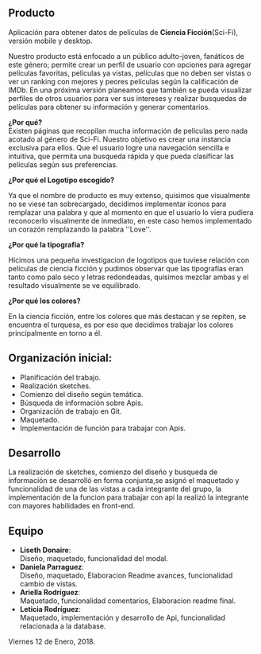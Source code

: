 ## Producto

Aplicación para obtener datos de películas de  **Ciencia Ficción**(Sci-Fi), versión mobile y desktop.

Nuestro producto está enfocado a un público adulto-joven, fanáticos de este género; permite crear un perfil de usuario con opciones para agregar películas favoritas, películas ya vistas, películas que no deben ser vistas o ver un ranking con mejores y peores películas según la calificación de  IMDb. En una próxima versión planeamos que también se pueda visualizar perfiles de otros usuarios para ver sus intereses y realizar busquedas de películas para obtener su información y generar comentarios.

**¿Por qué?**  
Existen páginas que recopilan mucha información de películas pero nada acotado al género de Sci-Fi. Nuestro objetivo es crear una instancia exclusiva para ellos. Que el usuario logre una navegación sencilla e intuitiva, que permita una busqueda rápida y que pueda clasificar las peliculas según sus preferencias.

**¿Por qué el Logotipo escogido?**  

Ya que el nombre de producto es muy extenso, quisimos que visualmente no se viese tan sobrecargado, decidimos implementar íconos para remplazar una palabra y que al momento en que el usuario lo viera pudiera reconocerlo visualmente de inmediato, en este caso hemos implementado un corazón remplazando la palabra ''Love''.

**¿Por qué la tipografia?**  

Hicimos una pequeña investigacion de logotipos que tuviese relación con películas de ciencia ficción y pudimos observar que las tipografías eran tanto como palo seco y letras redondeadas, quisimos mezclar ambas y el resultado visualmente se ve equilibrado.

**¿Por qué los colores?**  

En la ciencia ficción, entre los colores que más destacan y se repiten, se encuentra el turquesa, es por eso que decidimos trabajar los colores principalmente en torno a él.

## Organización inicial:
* Planificación del trabajo.
* Realización sketches.
* Comienzo del diseño según temática.
* Búsqueda de información sobre Apis.
* Organización de trabajo en Git.
* Maquetado.
* Implementación de función para trabajar con Apis.

## Desarrollo
La realización de sketches, comienzo del diseño y busqueda de información se desarrolló en forma conjunta,se asignó el maquetado y funcionalidad de una de las vistas a cada integrante del grupo, la implementación de la funcion para trabajar con api la realizó la integrante con mayores habilidades en front-end.

## Equipo
* **Liseth Donaire**:  
 Diseño, maquetado, funcionalidad del modal.
* **Daniela Parraguez**:  
Diseño, maquetado, Elaboracion Readme avances, funcionalidad cambio de vistas.
* **Ariella Rodríguez**:  
Maquetado, funcionalidad comentarios, Elaboracion readme final.
* **Leticia Rodríguez**:  
Maquetado, implementación y desarrollo de Api, funcionalidad relacionada a la database.

Viernes 12 de Enero, 2018.